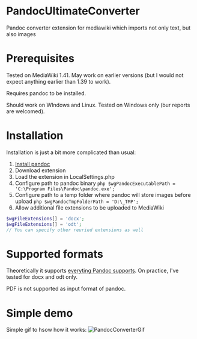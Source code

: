 # PandocUltimateConverter
Pandoc converter extension for mediawiki which imports not only text, but also images

# Prerequisites
Tested on MediaWiki 1.41. May work on earlier versions (but I would not expect anything earlier than 1.39 to work).

Requires pandoc to be installed.

Should work on WIndows and Linux. Tested on Windows only (bur reports are welcomed). 

# Installation
Installation is just a bit more complicated than usual:
1. [Install pandoc](https://pandoc.org/installing.html)
2. Download extension
3. Load the extension in LocalSettings.php
4. Configure path to pandoc binary ```php $wgPandocExecutablePath = 'C:\Program Files\Pandoc\pandoc.exe';```
6. Configure path to a temp folder where pandoc will store images before upload ```php $wgPandocTmpFolderPath = 'D:\_TMP';```
7. Allow additional file extensions to be uploaded to MediaWiki
```php
$wgFileExtensions[] = 'docx';
$wgFileExtensions[] = 'odt';
// You can specify other reuried extensions as well
```
   

# Supported formats
Theoretically it supports [everyting Pandoc supports](https://pandoc.org/MANUAL.html#general-options). On practice, I've tested for docx and odt only. 

PDF is not supported as input format of pandoc.

# Simple demo
Simple gif to hsow how it works:
![PandocConverterGif](https://github.com/Griboedow/PandocUltimateConverter/assets/4194526/4be5a325-f95e-4e62-b9ce-e6189d6ee8fa)
